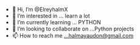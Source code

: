 - 👋 Hi, I’m @ElreyhalmX
- 👀 I’m interested in ... learn a lot
- 🌱 I’m currently learning ... PYTHON
- 💞️ I’m looking to collaborate on ...Python projects
- 📫 How to reach me ...halmayaudon@gmail.com

<!---
ElreyhalmX/ElreyhalmX is a ✨ special ✨ repository because its `README.md` (this file) appears on your GitHub profile.
You can click the Preview link to take a look at your changes.
--->
